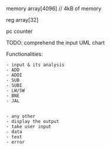 memory array[4096] // 4kB of memory

reg array[32]

pc counter

TODO:
comprehend the input
UML chart

Functionalities:

    - input & its analysis
    - ADD
    - ADDI
    - SUB
    - SUBI
    - LW/SW
    - BNE
    - JAL


    - any other
    - display the output
    - take user input
    - data
    - text
    - error
